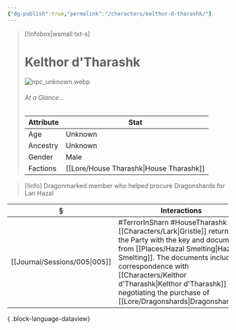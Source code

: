```yaml
---
{"dg-publish":true,"permalink":"/characters/kelthor-d-tharashk/"}
---
```


> [!infobox|wsmall txt-s]
> # Kelthor d'Tharashk
> ![npc_unknown.webp](/img/user/z_attachments/npc_unknown.webp) 
> ###### At a Glance...
> | Attribute | Stat |
> | ---- | ---- |
> | Age | Unknown |
> | Ancestry | Unknown |
> | Gender | Male |
> | Factions | [[Lore/House Tharashk\|House Tharashk]] |

>[!info] Dragonmarked member who helped procure Dragonshards for Lan Hazal

| §                                | Interactions                                                                                                                                                                                                                            |
| -------------------------------- | --------------------------------------------------------------------------------------------------------------------------------------------------------------------------------------------------------------------------------------- |
| [[Journal/Sessions/005\|005]] | #TerrorInSharn #HouseTharashk [[Characters/Lark\|Gristle]] returns to the Party with the key and documents from [[Places/Hazal Smelting\|Hazal Smelting]]. The documents include correspondence with [[Characters/Kelthor d'Tharashk\|Kelthor d'Tharashk]] negotiating the purchase of [[Lore/Dragonshards\|Dragonshards]]. |

{ .block-language-dataview}